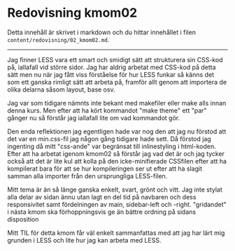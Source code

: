 ---
---
Redovisning kmom02
=========================

Detta innehåll är skrivet i markdown och du hittar innehållet i filen `content/redovisning/02_kmom02.md`.


***
Jag finner LESS vara ett smart och smidigt sätt att strukturera sin CSS-kod på, iallafall vid större sidor.
Jag har aldrig arbetat med CSS-kod på detta sätt men nu när jag fått viss förståelse för hur LESS funkar så känns det som ett ganska rimligt sätt att arbeta på, framför allt genom att importera de olika delarna såsom layout, base osv.

Jag var som tidigare nämnts inte bekant med makefiler eller make alls innan denna kurs. Men efter att ha kört kommandot "make theme" ett "par" gånger nu så förstår jag iallafall lite om vad kommandot gör.

Den enda reflektionen jag egentligen hade var nog den att jag nu förstod att det var en min.css-fil jag någon gång tidigare hade sett. Då förstod jag ingenting då mitt "css-ande" var begränsat till inlinestyling i html-koden. Efter att ha arbetat igenom kmom02 så förstår jag vad det är och jag tycker också att det är lite kul att kolla på den icke-minifierade CSSfilen efter att ha kompilerat bara för att se hur kompileringen ser ut efter att ha slagit samman alla importer från den ursprungliga LESS-filen.

Mitt tema är än så länge ganska enkelt, svart, grönt och vitt. Jag inte stylat alla delar av sidan ännu utan lagt en del tid på navbaren och dess responsivitet samt fördelningen av main, sidebar-left och -right.
"gridandet" i nästa kmom ska förhoppningsvis ge än bättre ordning på sidans disposition

Mitt TIL för detta kmom får väl enkelt sammanfattas med att jag har lärt mig grunden i LESS och lite hur jag kan arbeta med LESS.
